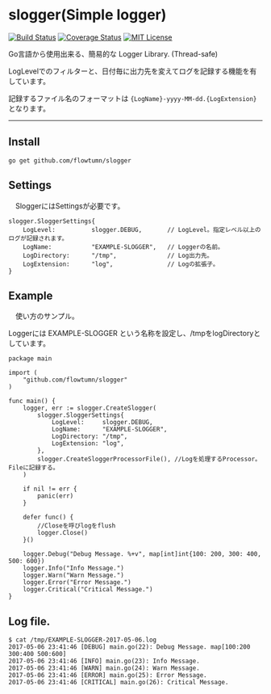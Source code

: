 # slogger(Simple logger)

[![Build Status](https://travis-ci.org/flowtumn/slogger.svg?branch=master)](https://travis-ci.org/flowtumn/slogger)
[![Coverage Status](https://coveralls.io/repos/github/flowtumn/slogger/badge.svg?branch=master)](https://coveralls.io/github/flowtumn/slogger?branch=master)
[![MIT License](http://img.shields.io/badge/license-MIT-blue.svg?style=flat)](LICENSE)

 Go言語から使用出来る、簡易的な Logger Library. (Thread-safe)

LogLevelでのフィルターと、日付毎に出力先を変えてログを記録する機能を有しています。

記録するファイル名のフォーマットは ```{LogName}-yyyy-MM-dd.{LogExtension} ``` となります。

* * *

## Install

```text
go get github.com/flowtumn/slogger
```

## Settings

　SloggerにはSettingsが必要です。

```Settings
slogger.SloggerSettings{
    LogLevel:          slogger.DEBUG,       // LogLevel。指定レベル以上のログが記録されます。
    LogName:           "EXAMPLE-SLOGGER",   // Loggerの名前。
    LogDirectory:      "/tmp",              // Log出力先。
    LogExtension:      "log",               // Logの拡張子。
}
```

## Example

　使い方のサンプル。

Loggerには EXAMPLE-SLOGGER という名称を設定し、/tmpをlogDirectoryとしています。

```
package main

import (
    "github.com/flowtumn/slogger"
)

func main() {
    logger, err := slogger.CreateSlogger(
        slogger.SloggerSettings{
            LogLevel:     slogger.DEBUG,
            LogName:      "EXAMPLE-SLOGGER",
            LogDirectory: "/tmp",
            LogExtension: "log",
        },
        slogger.CreateSloggerProcessorFile(), //Logを処理するProcessor。Fileに記録する。
    )

    if nil != err {
        panic(err)
    }

    defer func() {
        //Closeを呼びlogをflush
        logger.Close()
    }()

    logger.Debug("Debug Message. %+v", map[int]int{100: 200, 300: 400, 500: 600})
    logger.Info("Info Message.")
    logger.Warn("Warn Message.")
    logger.Error("Error Message.")
    logger.Critical("Critical Message.")
}
```

## Log file.

```
$ cat /tmp/EXAMPLE-SLOGGER-2017-05-06.log
2017-05-06 23:41:46 [DEBUG] main.go(22): Debug Message. map[100:200 300:400 500:600]
2017-05-06 23:41:46 [INFO] main.go(23): Info Message.
2017-05-06 23:41:46 [WARN] main.go(24): Warn Message.
2017-05-06 23:41:46 [ERROR] main.go(25): Error Message.
2017-05-06 23:41:46 [CRITICAL] main.go(26): Critical Message.
```
